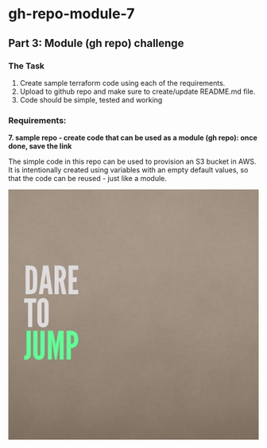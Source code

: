 # gh-repo-module-7
## Part 3: Module (gh repo) challenge

### The Task

1. Create sample terraform code using each of the requirements.
2. Upload to github repo and make sure to create/update README.md file.
3. Code should be simple, tested and working

### Requirements: 

**7. sample repo - create code that can be used as а module (gh repo): once done, save the link**


The simple code in this repo can be used to provision an S3 bucket in AWS. It is intentionally created using variables with an empty default values, so that the code can be reused - just like a module.


![IMG_8256](https://raw.githubusercontent.com/rvassileva/terraform-aws-gh-repo-module-7/refs/heads/main/IMG_8256.JPG)
